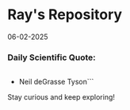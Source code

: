 # Ray's Repository

06-02-2025

### Daily Scientific Quote:
> ```The good thing about science is that it’s true whether or not you believe in it.
- Neil deGrasse Tyson```

Stay curious and keep exploring!
